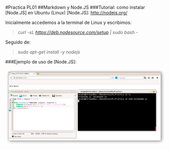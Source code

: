 #Practica PL01
##Markdown y Node.JS
###Tutorial: como instalar [Node.JS] en Ubuntu (Linux)
[Node.JS]: http://nodejs.org/

Inicialmente accedemos a la terminal de Linux y escribimos:

>*curl -sL https://deb.nodesource.com/setup | sudo bash -*

Seguido de:

>*sudo apt-get install -y nodejs*

###Ejemplo de uso de [Node.JS]:

![Node.js](img/nodejs.png "Título de la imagen")